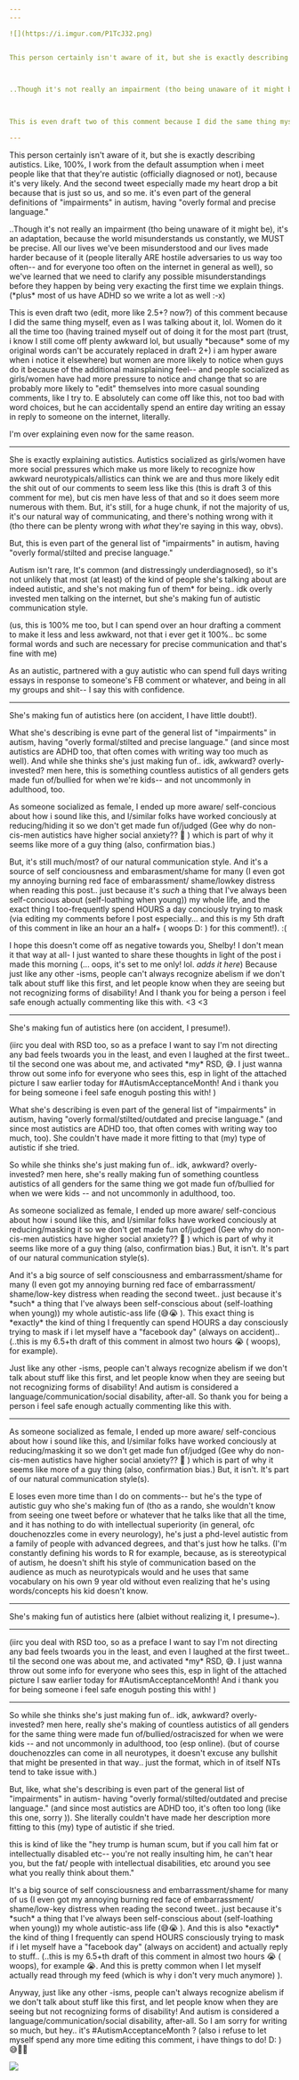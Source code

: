 ```yaml
---
---

![](https://i.imgur.com/P1TcJ32.png)


This person certainly isn't aware of it, but she is exactly describing autistics. Like, 100%, I work from the default assumption when i meet people like that that they're autistic (officially diagnosed or not), because it's very likely. And the second tweet especially made my heart drop a bit because that is just so us, and so me. it's even part of the general definitions of "impairments" in autism, having "overly formal and precise language."

  

..Though it's not really an impairment (tho being unaware of it might be), it's an adaptation, because the world misunderstands us constantly, we MUST be precise. \*plus\* most of us have ADHD so we write a lot as well. All our lives we've been misunderstood and our lives made harder because of it, so we've learned that we need to clarify any possible misunderstandings before they happen by being very exacting the first time we explain things.

  

This is even draft two of this comment because I did the same thing myself, even as I was talking about it, lol. Women do it all the time on the internet too (having trained myself out of doing it for the most part (trust, i know I still come off plenty awkward lol, but usually \*because\* some of my original words can't be accurately replaced in draft 2+) i am hyper aware of it in others) but women are more likely to notice when guys do it because of the additional mainsplaining feel-- and people socialized as girls/women have had more pressure to notice and change that. Like, E seems very unselfconcious of the fact that he does that (he can spend HOURS a day replying to people who are wrong on the internet-- not in an asshole way at all, but definitely in this kind of way.) I spend too much time on all that too, though the vast majority is writing, deleting, re-writing until I feel like I sound enough like a normie to not get made fun for awkward speech.

---
```


This person certainly isn't aware of it, but she is exactly describing autistics. Like, 100%, I work from the default assumption when i meet people like that that they're autistic (officially diagnosed or not), because it's very likely. And the second tweet especially made my heart drop a bit because that is just so us, and so me. it's even part of the general definitions of "impairments" in autism, having "overly formal and precise language."

  

..Though it's not really an impairment (tho being unaware of it might be), it's an adaptation, because the world misunderstands us constantly, we MUST be precise. All our lives we've been misunderstood and our lives made harder because of it (people literally ARE hostile adversaries to us way too often-- and for everyone too often on the internet in general as well), so we've learned that we need to clarify any possible misunderstandings before they happen by being very exacting the first time we explain things. (\*plus\* most of us have ADHD so we write a lot as well :-x)

  

This is even draft two (edit, more like 2.5+? now?) of this comment because I did the same thing myself, even as I was talking about it, lol. Women do it all the time too (having trained myself out of doing it for the most part (trust, i know I still come off plenty awkward lol, but usually \*because\* some of my original words can't be accurately replaced in draft 2+) i am hyper aware when i notice it elsewhere) but women are more likely to notice when guys do it because of the additional mainsplaining feel-- and people socialized as girls/women have had more pressure to notice and change that so are probably more likely to "edit" themselves into more casual sounding comments, like I try to. E absolutely can come off like this, not too bad with word choices, but he can accidentally spend an entire day writing an essay in reply to someone on the internet, literally.

  

I'm over explaining even now for the same reason.

---

She is exactly explaining autistics. Autistics socialized as girls/women have more social pressures which make us more likely to recognize how awkward neurotypicals/allistics can think we are and thus more likely edit the shit out of our comments to seem less like this (this is draft 3 of this comment for me), but cis men have less of that and so it does seem more numerous with them. But, it's still, for a huge chunk, if not the majority of us, it's our natural way of communicating, and there's nothing wrong with it (tho there can be plenty wrong with *what* they're saying in this way, obvs).  

But, this is even part of the general list of "impairments" in autism, having "overly formal/stilted and precise language." 

Autism isn't rare, It's common (and distressingly underdiagnosed), so it's not unlikely that most (at least) of the kind of people she's talking about are indeed autistic, and she's not making fun of them* for being.. idk overly invested men talking on the internet, but she's making fun of autistic communication style. 

(us, this is 100% me too, but I can spend over an hour drafting a comment to make it less and less awkward, not that i ever get it 100%.. bc some formal words and such are necessary for precise communication and that's fine with me)

As an autistic, partnered with a guy autistic who can spend full days writing essays in response to someone's FB comment or whatever, and being in all my groups and shit-- I say this with confidence. 

---

She's making fun of autistics here (on accident, I have little doubt!). 

  What she's describing is evne part of the general list of "impairments" in autism, having "overly formal/stilted and precise language." (and since most autistics are ADHD too, that often comes with writing way too much as well). And while she thinks she's just making fun of.. idk, awkward? overly-invested? men here, this is something countless autistics of all genders gets made fun of/bullied for  when we're kids-- and not uncommonly in adulthood, too.

  

As someone socialized as female, I ended up more aware/ self-concious about how i sound like this, and I/similar folks have worked conciously at reducing/hiding it so we don't get made fun of/judged (Gee why do non-cis-men autistics have higher social anxiety?? 🤔 ) which is part of why it seems like more of a guy thing (also, confirmation bias.) 

  

But, it's still much/most? of our natural communication style. And it's a source of self conciousness and embarasment/shame for many (I even got my annoying burning red face of embarassment/ shame/lowkey distress when reading this post.. just because it's *such* a thing that I've always been self-concious about (self-loathing when young)) my whole life, and the exact thing I too-frequently spend HOURS a day conciously trying to mask (via editing my comments before I post especially... and this is my 5th draft of this comment in like an hour an a half+ ( woops D: ) for this comment!). :(


I hope this doesn't come off as negative towards you, Shelby! I don't mean it that way at all- I just wanted to share these thoughts in light of the post i made this morning (... oops, it's set to me only! lol. *adds it here*) Because just like any other -isms, people can't always recognize abelism if we don't talk about stuff like this first, and let people know when they are seeing but not recognizing forms of disability! And I thank you for being a person i feel safe enough actually commenting like this with. <3 <3 

---

She's making fun of autistics here (on accident, I presume!).

  

(iirc you deal with RSD too, so as a preface I want to say I'm not directing any bad feels twoards you in the least, and even I laughed at the first tweet.. til the second one was about me, and activated \*my\* RSD, 😅. I just wanna throw out some info for everyone who sees this, esp in light of the attached picture I saw earlier today for #AutismAcceptanceMonth!  And i thank you for being someone i feel safe enoguh posting this with!  )

  

What she's describing is even part of the general list of "impairments" in autism, having "overly formal/stilted/outdated and precise language." (and since most autistics are ADHD too, that often comes with writing way too much, too). She couldn't have made it more fitting to that (my) type of autistic if she tried.

  

So while she thinks she's just making fun of.. idk, awkward? overly-invested? men here, she's really making fun of something countless autistics of all genders for the same thing we got made fun of/bullied for when we were kids -- and not uncommonly in adulthood, too.

  

  

As someone socialized as female, I ended up more aware/ self-concious about how i sound like this, and I/similar folks have worked conciously at reducing/masking it so we don't get made fun of/judged (Gee why do non-cis-men autistics have higher social anxiety?? 🤔 ) which is part of why it seems like more of a guy thing (also, confirmation bias.) But, it isn't. It's part of our natural communication style(s).

  

And it's a big source of self consciousness and embarrassment/shame for many (I even got my annoying burning red face of embarrassment/ shame/low-key distress when reading the second tweet.. just because it's \*such\* a thing that I've always been self-conscious about (self-loathing when young)) my whole autistic-ass life (😅😭 ). This exact thing is \*exactly\* the kind of thing I frequently can spend HOURS a day consciously trying to mask if i let myself have a "facebook day" (always on accident).. (..this is my 6.5+th draft of this comment in almost two hours 😭 ( woops), for example).

  

  

  

Just like any other -isms, people can't always recognize abelism if we don't talk about stuff like this first, and let people know when they are seeing but not recognizing forms of disability! And autism is considered a language/communication/social disability, after-all. So thank you for being a person i feel safe enough actually commenting like this with.

---

  As someone socialized as female, I ended up more aware/ self-concious about how i sound like this, and I/similar folks have worked conciously at reducing/masking it so we don't get made fun of/judged (Gee why do non-cis-men autistics have higher social anxiety?? 🤔 ) which is part of why it seems like more of a guy thing (also, confirmation bias.) But, it isn't. It's part of our natural communication style(s).
  
  
E loses even more time than I do on comments-- but he's the type of autistic guy who she's making fun of (tho as a rando, she wouldn't know from seeing one tweet before or whatever that he talks like that all the time, and it has nothing to do with intellectual superiority (in general, ofc douchenozzles come in every neurology), he's just a phd-level autistic from a family of people with advanced degrees, and that's just how he talks. (I'm constantly defining his words to R for example, because, as is stereotypical of autism, he doesn't shift his style of communication based on the audience as much as neurotypicals would and he uses that same vocabulary on his own 9 year old without even realizing that he's using words/concepts his kid doesn't know.

---

She's making fun of autistics here (albiet without realizing it, I presume~).

  
---
(iirc you deal with RSD too, so as a preface I want to say I'm not directing any bad feels twoards you in the least, and even I laughed at the first tweet.. til the second one was about me, and activated \*my\* RSD, 😅. I just wanna throw out some info for everyone who sees this, esp in light of the attached picture I saw earlier today for #AutismAcceptanceMonth!  And i thank you for being someone i feel safe enoguh posting this with!  )

---
  

So while she thinks she's just making fun of.. idk, awkward? overly-invested? men here, really she's making of countless autistics of all genders for the same thing were made fun of/bullied/ostraciszed for when we were kids -- and not uncommonly in adulthood, too (esp online). (but of course douchenozzles can come in all neurotypes, it doesn't excuse any bullshit that might be presented in that way.. just the format, which in of itself NTs tend to take issue with.)

  

But, like, what she's describing is even part of the general list of "impairments" in autism- having "overly formal/stilted/outdated and precise language." (and since most autistics are ADHD too, it's often too long (like this one, sorry )). She literally couldn't have made her description more fitting to this (my) type of autistic if she tried.

  

this is kind of like the "hey trump is human scum, but if you call him fat or intellectually disabled etc-- you're not really insulting him, he can't hear you, but the fat/ people with intellectual disabilities, etc around you see what you really think about them."

  

It's a big source of self consciousness and embarrassment/shame for many of us (I even got my annoying burning red face of embarrassment/ shame/low-key distress when reading the second tweet.. just because it's \*such\* a thing that I've always been self-conscious about (self-loathing when young)) my whole autistic-ass life (😅😭 ). And this is also \*exactly\* the kind of thing I frequently can spend HOURS consciously trying to mask if i let myself have a "facebook day" (always on accident) and actually reply to stuff.. (..this is my 6.5+th draft of this comment in almost two hours 😭 ( woops), for example 😭. And this is pretty common when I let myself actually read through my feed (which is why i don't very much anymore)  ).

  

Anyway, just like any other -isms, people can't always recognize abelism if we don't talk about stuff like this first, and let people know when they are seeing but not recognizing forms of disability! And autism is considered a language/communication/social disability, after-all. So I am sorry for writing so much, but hey.. it's #AutismAcceptanceMonth ? (also i refuse to let myself spend any more time editing this comment, i have things to do! D: ) 😅😬😬


![](https://i.imgur.com/GuUUsaz.png)
